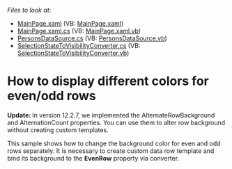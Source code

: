 <!-- default file list -->
*Files to look at*:

* [MainPage.xaml](./CS/SLGridExample/MainPage.xaml) (VB: [MainPage.xaml](./VB/SLGridExample/MainPage.xaml))
* [MainPage.xaml.cs](./CS/SLGridExample/MainPage.xaml.cs) (VB: [MainPage.xaml.vb](./VB/SLGridExample/MainPage.xaml.vb))
* [PersonsDataSource.cs](./CS/SLGridExample/PersonsDataSource.cs) (VB: [PersonsDataSource.vb](./VB/SLGridExample/PersonsDataSource.vb))
* [SelectionStateToVisibilityConverter.cs](./CS/SLGridExample/SelectionStateToVisibilityConverter.cs) (VB: [SelectionStateToVisibilityConverter.vb](./VB/SLGridExample/SelectionStateToVisibilityConverter.vb))
<!-- default file list end -->
# How to display different colors for even/odd rows


<p><strong>Update: </strong>In version 12.2.7, we implemented the AlternateRowBackground and AlternationCount properties. You can use them to alter row background without creating custom templates.</p><p>This sample shows how to change the background color for even and odd rows separately. It is necessary to create custom data row template and bind its background to the <strong>EvenRow</strong> property via converter.</p>

<br/>


